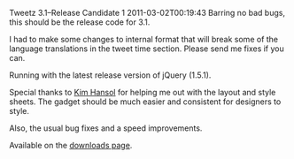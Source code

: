 Tweetz 3.1–Release Candidate 1
2011-03-02T00:19:43
Barring no bad bugs, this should be the release code for 3.1.

I had to make some changes to internal format that will break some of the language translations in the tweet time section. Please send me fixes if you can.

Running with the latest release version of jQuery (1.5.1).

Special thanks to [Kim Hansol](http://xenosium.com/) for helping me out with the layout and style sheets. The gadget should be much easier and consistent for designers to style.

Also, the usual bug fixes and a speed improvements.

Available on the [downloads page](/downloads).
